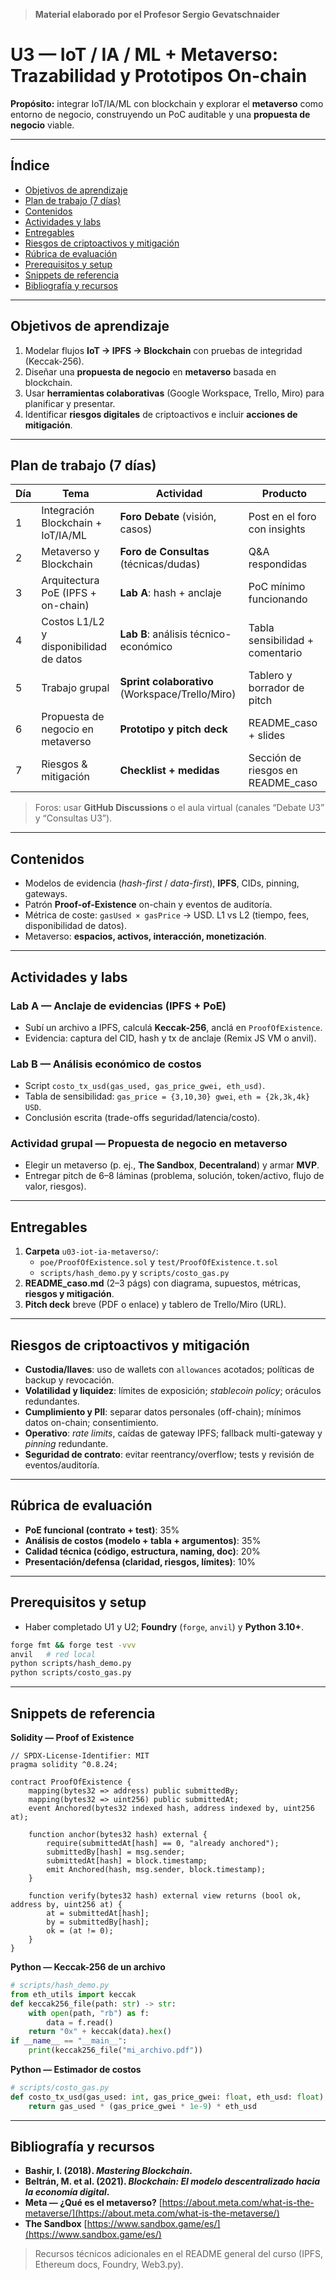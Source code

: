 > **Material elaborado por el Profesor Sergio Gevatschnaider**


# U3 — IoT / IA / ML + Metaverso: Trazabilidad y Prototipos On-chain

**Propósito:** integrar IoT/IA/ML con blockchain y explorar el **metaverso** como entorno de negocio, construyendo un PoC auditable y una **propuesta de negocio** viable.

---

## Índice
- [Objetivos de aprendizaje](#objetivos)
- [Plan de trabajo (7 días)](#plan)
- [Contenidos](#contenidos)
- [Actividades y labs](#labs)
- [Entregables](#entregables)
- [Riesgos de criptoactivos y mitigación](#riesgos)
- [Rúbrica de evaluación](#rubrica)
- [Prerequisitos y setup](#setup)
- [Snippets de referencia](#snippets)
- [Bibliografía y recursos](#bibliografia)

---

<h2 id="objetivos">Objetivos de aprendizaje</h2>

1. Modelar flujos **IoT → IPFS → Blockchain** con pruebas de integridad (Keccak-256).
2. Diseñar una **propuesta de negocio** en **metaverso** basada en blockchain.
3. Usar **herramientas colaborativas** (Google Workspace, Trello, Miro) para planificar y presentar.
4. Identificar **riesgos digitales** de criptoactivos e incluir **acciones de mitigación**.

---

<h2 id="plan">Plan de trabajo (7 días)</h2>

| Día | Tema | Actividad | Producto |
|---|---|---|---|
| 1 | Integración Blockchain + IoT/IA/ML | **Foro Debate** (visión, casos) | Post en el foro con insights |
| 2 | Metaverso y Blockchain | **Foro de Consultas** (técnicas/dudas) | Q&A respondidas |
| 3 | Arquitectura PoE (IPFS + on-chain) | **Lab A**: hash + anclaje | PoC mínimo funcionando |
| 4 | Costos L1/L2 y disponibilidad de datos | **Lab B**: análisis técnico-económico | Tabla sensibilidad + comentario |
| 5 | Trabajo grupal | **Sprint colaborativo** (Workspace/Trello/Miro) | Tablero y borrador de pitch |
| 6 | Propuesta de negocio en metaverso | **Prototipo y pitch deck** | README_caso + slides |
| 7 | Riesgos & mitigación | **Checklist + medidas** | Sección de riesgos en README_caso |

> Foros: usar **GitHub Discussions** o el aula virtual (canales “Debate U3” y “Consultas U3”).

---

<h2 id="contenidos">Contenidos</h2>

- Modelos de evidencia (*hash-first* / *data-first*), **IPFS**, CIDs, pinning, gateways.
- Patrón **Proof-of-Existence** on-chain y eventos de auditoría.
- Métrica de coste: `gasUsed × gasPrice` → USD. L1 vs L2 (tiempo, fees, disponibilidad de datos).
- Metaverso: **espacios, activos, interacción, monetización**.

---

<h2 id="labs">Actividades y labs</h2>

### Lab A — Anclaje de evidencias (IPFS + PoE)
- Subí un archivo a IPFS, calculá **Keccak-256**, anclá en `ProofOfExistence`.
- Evidencia: captura del CID, hash y tx de anclaje (Remix JS VM o anvil).

### Lab B — Análisis económico de costos
- Script `costo_tx_usd(gas_used, gas_price_gwei, eth_usd)`.
- Tabla de sensibilidad: `gas_price = {3,10,30} gwei`, `eth = {2k,3k,4k} USD`.
- Conclusión escrita (trade-offs seguridad/latencia/costo).

### Actividad grupal — Propuesta de negocio en metaverso
- Elegir un metaverso (p. ej., **The Sandbox**, **Decentraland**) y armar **MVP**.
- Entregar pitch de 6–8 láminas (problema, solución, token/activo, flujo de valor, riesgos).

---

<h2 id="entregables">Entregables</h2>

1. **Carpeta** `u03-iot-ia-metaverso/`:
   - `poe/ProofOfExistence.sol` y `test/ProofOfExistence.t.sol`
   - `scripts/hash_demo.py` y `scripts/costo_gas.py`
2. **README_caso.md** (2–3 págs) con diagrama, supuestos, métricas, **riesgos y mitigación**.
3. **Pitch deck** breve (PDF o enlace) y tablero de Trello/Miro (URL).

---

<h2 id="riesgos">Riesgos de criptoactivos y mitigación</h2>

- **Custodia/llaves**: uso de wallets con `allowances` acotados; políticas de backup y revocación.
- **Volatilidad y liquidez**: límites de exposición; *stablecoin policy*; oráculos redundantes.
- **Cumplimiento y PII**: separar datos personales (off-chain); mínimos datos on-chain; consentimiento.
- **Operativo**: *rate limits*, caídas de gateway IPFS; fallback multi-gateway y *pinning* redundante.
- **Seguridad de contrato**: evitar reentrancy/overflow; tests y revisión de eventos/auditoría.

---

<h2 id="rubrica">Rúbrica de evaluación</h2>

- **PoE funcional (contrato + test)**: 35%  
- **Análisis de costos (modelo + tabla + argumentos)**: 35%  
- **Calidad técnica (código, estructura, naming, doc)**: 20%  
- **Presentación/defensa (claridad, riesgos, límites)**: 10%

---

<h2 id="setup">Prerequisitos y setup</h2>

- Haber completado U1 y U2; **Foundry** (`forge`, `anvil`) y **Python 3.10+**.
```bash
forge fmt && forge test -vvv
anvil   # red local
python scripts/hash_demo.py
python scripts/costo_gas.py
````

---

<h2 id="snippets">Snippets de referencia</h2>

**Solidity — Proof of Existence**

```solidity
// SPDX-License-Identifier: MIT
pragma solidity ^0.8.24;

contract ProofOfExistence {
    mapping(bytes32 => address) public submittedBy;
    mapping(bytes32 => uint256) public submittedAt;
    event Anchored(bytes32 indexed hash, address indexed by, uint256 at);

    function anchor(bytes32 hash) external {
        require(submittedAt[hash] == 0, "already anchored");
        submittedBy[hash] = msg.sender;
        submittedAt[hash] = block.timestamp;
        emit Anchored(hash, msg.sender, block.timestamp);
    }

    function verify(bytes32 hash) external view returns (bool ok, address by, uint256 at) {
        at = submittedAt[hash];
        by = submittedBy[hash];
        ok = (at != 0);
    }
}
```

**Python — Keccak-256 de un archivo**

```python
# scripts/hash_demo.py
from eth_utils import keccak
def keccak256_file(path: str) -> str:
    with open(path, "rb") as f:
        data = f.read()
    return "0x" + keccak(data).hex()
if __name__ == "__main__":
    print(keccak256_file("mi_archivo.pdf"))
```

**Python — Estimador de costos**

```python
# scripts/costo_gas.py
def costo_tx_usd(gas_used: int, gas_price_gwei: float, eth_usd: float) -> float:
    return gas_used * (gas_price_gwei * 1e-9) * eth_usd
```

---

<h2 id="bibliografia">Bibliografía y recursos</h2>

* **Bashir, I. (2018). *Mastering Blockchain*.**
* **Beltrán, M. et al. (2021). *Blockchain: El modelo descentralizado hacia la economía digital*.**
* **Meta — ¿Qué es el metaverso?** [https://about.meta.com/what-is-the-metaverse/](https://about.meta.com/what-is-the-metaverse/)
* **The Sandbox** [https://www.sandbox.game/es/](https://www.sandbox.game/es/)

> Recursos técnicos adicionales en el README general del curso (IPFS, Ethereum docs, Foundry, Web3.py).

```


